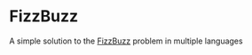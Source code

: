 FizzBuzz
=========

A simple solution to the [FizzBuzz](http://imranontech.com/2007/01/24/using-fizzbuzz-to-find-developers-who-grok-coding/) problem in multiple languages
